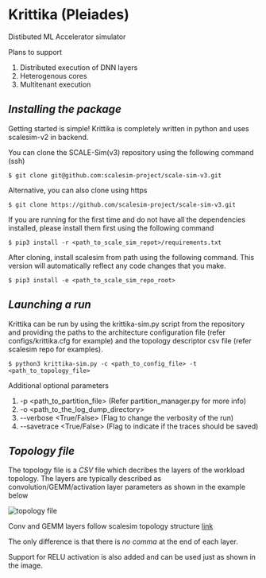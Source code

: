 # Krittika (Pleiades)
Distibuted ML Accelerator simulator

Plans to support
1. Distributed execution of DNN layers
2. Heterogenous cores
3. Multitenant execution

## *Installing the package*
Getting started is simple! Krittika is completely written in python and uses scalesim-v2 in backend.

You can clone the SCALE-Sim(v3) repository using the following command (ssh)

```$ git clone git@github.com:scalesim-project/scale-sim-v3.git```

Alternative, you can also clone using https 

```$ git clone https://github.com/scalesim-project/scale-sim-v3.git```

If you are running for the first time and do not have all the dependencies installed, please install them first using the following command

```$ pip3 install -r <path_to_scale_sim_repot>/requirements.txt```

After cloning, install scalesim from path using the following command. This version will automatically reflect any code changes that you make.

```$ pip3 install -e <path_to_scale_sim_repo_root>```

## *Launching a run*
Krittika can be run by using the krittika-sim.py script from the repository and providing the paths to the architecture configuration file (refer configs/krittika.cfg for example) and the topology descriptor csv file (refer scalesim repo for examples).

```$ python3 krittika-sim.py -c <path_to_config_file> -t <path_to_topology_file>```

Additional optional parameters
1. -p <path_to_partition_file> (Refer partition_manager.py for more info)
2. -o <path_to_the_log_dump_directory> 
3. --verbose <True/False> (Flag to change the verbosity of the run)
4. --savetrace <True/False> (Flag to indicate if the traces should be saved)

## *Topology file*
The topology file is a *CSV* file which decribes the layers of the workload topology. The layers are typically described as convolution/GEMM/activation layer parameters as shown in the example below

![topology file](https://github.com/scalesim-project/krittika/blob/main/documentation/resources/topology%20file.png "topology file")

Conv and GEMM layers follow scalesim topology structure [link](https://scale-sim-project.readthedocs.io/en/latest/topology.html)

The only difference is that there is *no comma* at the end of each layer.

Support for RELU activation is also added and can be used just as shown in the image.
